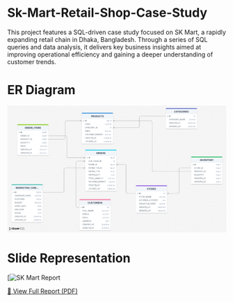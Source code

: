 # Sk-Mart-Retail-Shop-Case-Study
This project features a SQL-driven case study focused on SK Mart, a rapidly expanding retail chain in Dhaka, Bangladesh. Through a series of SQL queries and data analysis, it delivers key business insights aimed at improving operational efficiency and gaining a deeper understanding of customer trends.

# ER Diagram

![image alt](https://github.com/Mdkamrulislam54/Sk-Mart-Retail-Shop-Case-Study/blob/204c171d17a37c87bb091c170c78948e7a3203c3/drawSQL-image-export-2025-06-19.png)

# Slide Representation
[![SK Mart Report]([assets/SK_Mart_Report.pdf](https://github.com/Mdkamrulislam54/Sk-Mart-Retail-Shop-Case-Study/blob/7c3ae30aece3689ce83d30070f0d74e72d664565/SK_Mart%20Retail%20shop%20Case%20study%20using%20SQL.pdf))

[📄 View Full Report (PDF)](https://github.com/Mdkamrulislam54/Sk-Mart-Retail-Shop-Case-Study/blob/7c3ae30aece3689ce83d30070f0d74e72d664565/SK_Mart%20Retail%20shop%20Case%20study%20using%20SQL.pdf)

